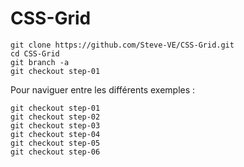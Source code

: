 # CSS-Grid


```
git clone https://github.com/Steve-VE/CSS-Grid.git
cd CSS-Grid
git branch -a
git checkout step-01
```

Pour naviguer entre les différents exemples : 
```
git checkout step-01
git checkout step-02
git checkout step-03
git checkout step-04
git checkout step-05
git checkout step-06
```
